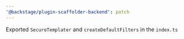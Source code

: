 ```yaml
---
'@backstage/plugin-scaffolder-backend': patch
---
```


Exported `SecureTemplater` and `createDefaultFilters` in the `index.ts`
